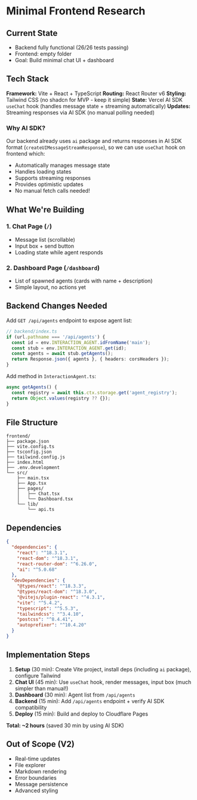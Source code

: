 # Minimal Frontend Research

## Current State
- Backend fully functional (26/26 tests passing)
- Frontend: empty folder
- Goal: Build minimal chat UI + dashboard

## Tech Stack

**Framework:** Vite + React + TypeScript
**Routing:** React Router v6
**Styling:** Tailwind CSS (no shadcn for MVP - keep it simple)
**State:** Vercel AI SDK `useChat` hook (handles message state + streaming automatically)
**Updates:** Streaming responses via AI SDK (no manual polling needed)

### Why AI SDK?

Our backend already uses `ai` package and returns responses in AI SDK format (`createUIMessageStreamResponse`), so we can use `useChat` hook on frontend which:
- Automatically manages message state
- Handles loading states
- Supports streaming responses
- Provides optimistic updates
- No manual fetch calls needed!

## What We're Building

### 1. Chat Page (`/`)
- Message list (scrollable)
- Input box + send button
- Loading state while agent responds

### 2. Dashboard Page (`/dashboard`)
- List of spawned agents (cards with name + description)
- Simple layout, no actions yet

## Backend Changes Needed

Add `GET /api/agents` endpoint to expose agent list:

```ts
// backend/index.ts
if (url.pathname === '/api/agents') {
  const id = env.INTERACTION_AGENT.idFromName('main');
  const stub = env.INTERACTION_AGENT.get(id);
  const agents = await stub.getAgents();
  return Response.json({ agents }, { headers: corsHeaders });
}
```

Add method in `InteractionAgent.ts`:

```ts
async getAgents() {
  const registry = await this.ctx.storage.get('agent_registry');
  return Object.values(registry ?? {});
}
```

## File Structure

```
frontend/
├── package.json
├── vite.config.ts
├── tsconfig.json
├── tailwind.config.js
├── index.html
├── .env.development
└── src/
    ├── main.tsx
    ├── App.tsx
    ├── pages/
    │   ├── Chat.tsx
    │   └── Dashboard.tsx
    └── lib/
        └── api.ts
```

## Dependencies

```json
{
  "dependencies": {
    "react": "^18.3.1",
    "react-dom": "^18.3.1",
    "react-router-dom": "^6.26.0",
    "ai": "^5.0.68"
  },
  "devDependencies": {
    "@types/react": "^18.3.3",
    "@types/react-dom": "^18.3.0",
    "@vitejs/plugin-react": "^4.3.1",
    "vite": "^5.4.2",
    "typescript": "^5.5.3",
    "tailwindcss": "^3.4.10",
    "postcss": "^8.4.41",
    "autoprefixer": "^10.4.20"
  }
}
```

## Implementation Steps

1. **Setup** (30 min): Create Vite project, install deps (including `ai` package), configure Tailwind
2. **Chat UI** (45 min): Use `useChat` hook, render messages, input box (much simpler than manual!)
3. **Dashboard** (30 min): Agent list from `/api/agents`
4. **Backend** (15 min): Add `/api/agents` endpoint + verify AI SDK compatibility
5. **Deploy** (15 min): Build and deploy to Cloudflare Pages

**Total: ~2 hours** (saved 30 min by using AI SDK)

## Out of Scope (V2)
- Real-time updates
- File explorer
- Markdown rendering
- Error boundaries
- Message persistence
- Advanced styling
